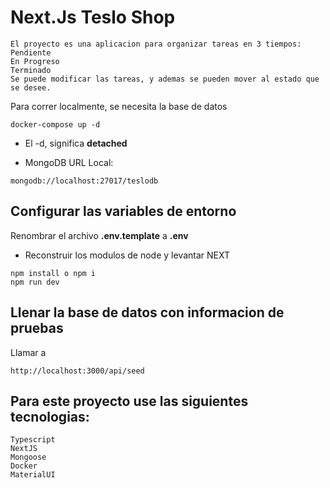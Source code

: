 # Next.Js Teslo Shop
```
El proyecto es una aplicacion para organizar tareas en 3 tiempos:
Pendiente
En Progreso
Terminado
Se puede modificar las tareas, y ademas se pueden mover al estado que se desee.
```


Para correr localmente, se necesita la base de datos
```
docker-compose up -d
```

* El -d, significa __detached__

* MongoDB URL Local:
```
mongodb://localhost:27017/teslodb
```

## Configurar las variables de entorno
Renombrar el archivo __.env.template__ a __.env__

* Reconstruir los modulos de node y levantar NEXT
```
npm install o npm i
npm run dev
```

## Llenar la base de datos con informacion de pruebas

Llamar a 
```
http://localhost:3000/api/seed
```

## Para este proyecto use las siguientes tecnologias:
```
Typescript
NextJS
Mongoose
Docker
MaterialUI
```
